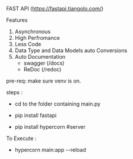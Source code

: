 FAST API (https://fastapi.tiangolo.com/)


Features

1.  Asynchronous
2.  High Perfromance
3.  Less Code
4.  Data Type  and Data Models auto Conversions
5.  Auto Documentation
    - swagger (/docs)
    - ReDoc   (/redoc)

pre-req:
make sure venv is on.

steps :

 - cd to the folder containing main.py
  
 - pip install fastapi
  
 - pip install hypercorn #server
  
 

To Execute :

- hypercorn main:app --reload
